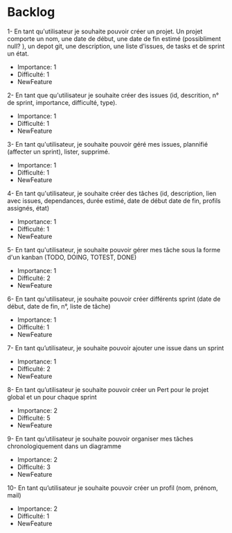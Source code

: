 # Backlog

1- En tant qu'utilisateur je souhaite pouvoir créer un projet.
Un projet comporte un nom, une date de début, une date de fin estimé (possibliment null? ), un depot git, une description, une liste d'issues, de tasks et de sprint un état.

- Importance: 1
- Difficulté: 1
- NewFeature

2- En tant que qu'utilisateur je souhaite créer des issues (id, descrition, n° de sprint, importance, difficulté, type).

- Importance: 1
- Difficulté: 1
- NewFeature

3- En tant qu'utilisateur, je souhaite pouvoir géré mes issues, plannifié (affecter un sprint), lister, supprimé.

- Importance: 1
- Difficulté: 1
- NewFeature

4- En tant qu'utilisateur, je souhaite créer des tâches (id, description, lien avec issues, dependances, durée estimé, date de début date de fin, profils assignés, état)

- Importance: 1
- Difficulté: 1
- NewFeature

5- En tant qu'utilisateur, je souhaite pouvoir gérer mes tâche sous la forme d'un kanban (TODO, DOING, TOTEST, DONE)

- Importance: 1
- Difficulté: 2
- NewFeature

6- En tant qu'utilisateur, je souhaite pouvoir créer différents sprint (date de début, date de fin, n°, liste de tâche)

- Importance: 1
- Difficulté: 1
- NewFeature

7- En tant qu’utilisateur, je souhaite pouvoir ajouter une issue dans un sprint

- Importance: 1
- Difficulté: 2
- NewFeature

8- En tant qu’utilisateur je souhaite pouvoir créer un Pert pour le projet global et un pour chaque sprint

- Importance: 2
- Difficulté: 5
- NewFeature

9- En tant qu’utilisateur je souhaite pouvoir organiser mes tâches chronologiquement dans un diagramme

- Importance: 2
- Difficulté: 3
- NewFeature

10- En tant qu’utilisateur je souhaite pouvoir créer un profil (nom, prénom, mail)

- Importance: 2
- Difficulté: 1
- NewFeature